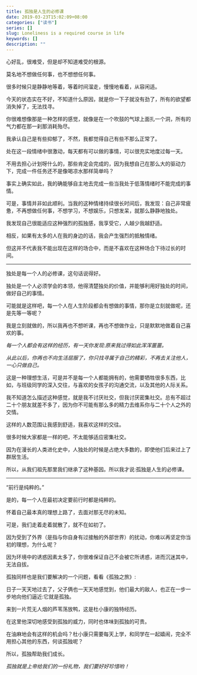 ```yaml
---
title: 孤独是人生的必修课
date: 2019-03-23T15:02:09+08:00
categories: ["读书"]
series: []
slug: Loneliness is a required course in life
keywords: []
description: ""
---
```


心好乱，很难受，但是却不知道难受的根源。

莫名地不想做任何事，也不想想任何事。

很多时候只是静静地等着，等着时间溜走，慢慢地看着，从容闲适。

今天的状态实在不好，不知道什么原因，就是你一下子就没有劲了，所有的欲望都消失掉了，无法找寻。

你很难想像那是一种怎样的感觉，就像是在一个吹鼓的气球上面扎一个洞，所有的气力都在那一刹那消耗殆尽。

我承认自己是有些抑郁了，不然，我都觉得自己有些不那么正常了。

处在这一段情绪中很激动，每天都有可以做的事情，可以很充实地度过每一天。

不用去担心计划呀什么的，那些肯定会完成的，因为我想自己在那么大的驱动力下，完成一件任务还不是像喝凉水那样简单吗？

事实上确实如此，我的确能够自主地去完成一些当我处于低落情绪时不能完成的事情。

可是，事情并非如此顺利。当我的这种情绪持续很长时间后，我发现：自己非常疲惫，不再想做任何事，不想学习，不想娱乐，只想发呆，就那么静静地独处。

我发现自己很能适应这种强烈的孤独感，我享受它，人越少我越舒适。

相反，如果有太多的人在我的身边的话，我会产生强烈的抵触情绪。

但这并不代表我不能出现在这样的场合中，而是不喜欢在这种场合下待过长的时间。

------

独处是每一个人的必修课，这句话说得好。

独处是一个人必须学会的本领，他得清楚独处的价值，并能够利用好独处的时间，做好自己的事情。

可能就是这样吧，每一个人在人生阶段都会有想做的事情，那你是立刻就做呢，还是先等一等呢？

我是立刻就做的，所以我再也不想听课，再也不想做作业，只是默默地做着自己喜欢的事。

*每一个人都会有这样的经历，有一天你发现:原来我过得如此浑浑噩噩。*

*从此以后，你再也不向生活屈服了，你只找寻属于自己的精彩，不再去关注他人，一心只做自己。*

这是一种理想生活，可是并不是每一个人都能拥有的，他需要牺牲很多东西，比如，与班级同学的深入交往，与喜欢的女孩子的沟通交流，以及其他的人际关系。

我不知道怎么描述这种感觉，就是我不讨厌社交，但我讨厌密集社交。总有不超过二十个朋友就差不多了，因为你不可能有那么多的精力去维系你与二十个人之外的交情。

这样的人数范围让我感到舒适，我喜欢这样的交往。

很多时候大家都是一样的吧，不太能够适应密集社交。

因为在漫长的人类进化史中，人独处的时候是占绝大多数的，即使他们后来过上了群居生活。

所以，从我们祖先那里我们继承了这种基因。所以我才说:孤独是人生的必修课。

------

“前行是纯粹的。”

是的，每一个人在最初决定要前行时都是纯粹的。

怀着自己最本真的理想上路了，去面对那无尽的未知。

可是，我们走着走着就散了，就不在如初了。

因为受到了外界（是指与你自身有过接触的外部世界）的扰动，你难以再坚定你当初的理想，为什么呢？

因为环境中的诱惑因素太多了，你很难保证自己不会被它所诱惑，进而沉迷其中，无法自拔。

孤独同样也是我们要解决的一个问题，看看《孤独之旅》:

日子一天天地过去了，父子俩也一天天地感觉到，他们最大的敌人，也正在一步一步地向他们逼近:它就是孤独。

来到一片荒无人烟的芦苇荡放鸭，这是杜小康的独特经历。

在这里他深切地感受到孤独的威力，同时也体味到孤独的可贵。

在油麻地会有这样的机会吗？杜小康只需要每天上学，和同学在一起嬉闹，完全不用担心其他的东西，何谈孤独呢？

所以，孤独帮助我们成长。

*孤独就是上帝给我们的一份礼物，我们要好好珍惜哟！*